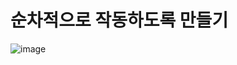 # 순차적으로 작동하도록 만들기  
![image](https://user-images.githubusercontent.com/61939286/163784375-1351942a-df48-4f02-8bad-44f69db9e03d.png)
